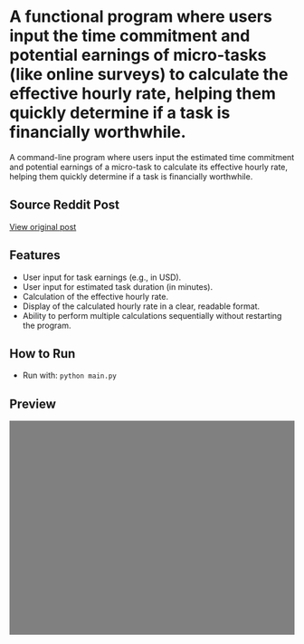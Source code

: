 # A functional program where users input the time commitment and potential earnings of micro-tasks (like online surveys) to calculate the effective hourly rate, helping them quickly determine if a task is financially worthwhile.

A command-line program where users input the estimated time commitment and potential earnings of a micro-task to calculate its effective hourly rate, helping them quickly determine if a task is financially worthwhile.

## Source Reddit Post
[View original post](https://reddit.com/r/LifeProTips/comments/1o38oda/lpt_request_mom_struggling_to_access_food_seeking/)

## Features
- User input for task earnings (e.g., in USD).
- User input for estimated task duration (in minutes).
- Calculation of the effective hourly rate.
- Display of the calculated hourly rate in a clear, readable format.
- Ability to perform multiple calculations sequentially without restarting the program.

## How to Run
- Run with: `python main.py`


## Preview
![Screenshot](../../../screenshots/project_046.png)
